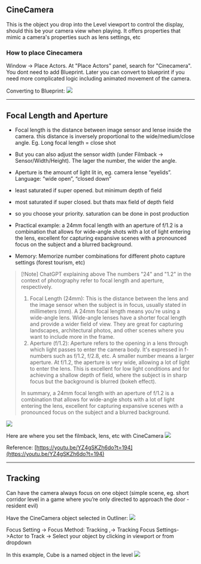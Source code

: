 
## CineCamera

This is the object you drop into the Level viewport to control the display, should this be your camera view when playing. It offers properties that mimic a camera's properties such as lens settings, etc

### How to place Cinecamera

Window -> Place Actors. At "Place Actors" panel, search for "Cinecamera". You dont need to add Blueprint. Later you can convert to blueprint if you need more complicated logic including animated movement of the camera.

Converting to Blueprint:
![](https://i.imgur.com/sKWndTP.png)


---

## Focal Length and Aperture

- Focal length is the distance between image sensor and lense inside the camera. this distance is inversely proportional to the wide/medium/close angle. Eg. Long focal length = close shot
- But you can also adjust the sensor width (under Filmback → Sensor/Width/Height). The lager the number, the wider the angle.  
    
- Aperture is the amount of light lit in, eg. camera lense “eyelids”. Language: “wide open”, “closed down”

- least saturated if super opened. but minimum depth of field
- most saturated if super closed. but thats max field of depth field
- so you choose your priority. saturation can be done in post production

- Practical example: a 24mm focal length with an aperture of f/1.2 is a combination that allows for wide-angle shots with a lot of light entering the lens, excellent for capturing expansive scenes with a pronounced focus on the subject and a blurred background.  
    
- Memory: Memorize number combinations for different photo capture settings (forest tourism, etc)

>[!Note] ChatGPT explaining above
>The numbers "24" and "1.2" in the context of photography refer to focal length and aperture, respectively.
>
> 1. Focal Length (24mm): This is the distance between the lens and the image sensor when the subject is in focus, usually stated in millimeters (mm). A 24mm focal length means you're using a wide-angle lens. Wide-angle lenses have a shorter focal length and provide a wider field of view. They are great for capturing landscapes, architectural photos, and other scenes where you want to include more in the frame.
> 2. Aperture (f/1.2): Aperture refers to the opening in a lens through which light passes to enter the camera body. It's expressed in f-numbers such as f/1.2, f/2.8, etc. A smaller number means a larger aperture. At f/1.2, the aperture is very wide, allowing a lot of light to enter the lens. This is excellent for low light conditions and for achieving a shallow depth of field, where the subject is in sharp focus but the background is blurred (bokeh effect).
>
> In summary, a 24mm focal length with an aperture of f/1.2 is a combination that allows for wide-angle shots with a lot of light entering the lens, excellent for capturing expansive scenes with a pronounced focus on the subject and a blurred background.


![](https://i.imgur.com/taFqrWS.png)



Here are where you set the filmback, lens, etc with CineCamera
![](https://i.imgur.com/XnJV6xb.png)


Reference: [https://youtu.be/YZ4gSKZh6do?t=194](https://youtu.be/YZ4gSKZh6do?t=194)

---

## Tracking

Can have the camera always focus on one object (simple scene, eg. short corridor level in a game where you’re only directed to approach the door - resident evil)

Have the CineCamera object selected in Outliner:
![](https://i.imgur.com/EdslUD7.png)


Focus Setting -> Focus Method: Tracking ,-> Tracking Focus Settings->Actor to Track -> Select your object by clicking in viewport or from dropdown


In this example, Cube is a named object in the level
![](https://i.imgur.com/C6FgOqu.png)

